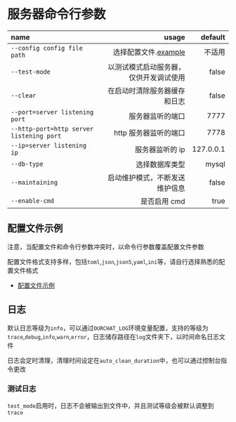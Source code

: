 # 服务器命令行参数

| name                                     |                                  usage |   default |
| :--------------------------------------- | -------------------------------------: | --------: |
| `--config config file path`              |  选择配置文件.[example](#配置文件示例) |    不适用 |
| `--test-mode`                            | 以测试模式启动服务器，仅供开发调试使用 |     false |
| `--clear`                                |           在启动时清除服务器缓存和日志 |     false |
| `--port=server listening port`           |                       服务器监听的端口 |      7777 |
| `--http-port=http server listening port` |                  http 服务器监听的端口 |      7778 |
| `--ip=server listening ip`               |                        服务器监听的 ip | 127.0.0.1 |
| `--db-type`                              |                         选择数据库类型 |     mysql |
| `--maintaining`                          |         启动维护模式，不断发送维护信息 |     false |
| `--enable-cmd`                           |                           是否启用 cmd |      true |

## 配置文件示例

注意，当配置文件和命令行参数冲突时，以命令行参数覆盖配置文件参数

配置文件格式支持多样，包括`toml`,`json`,`json5`,`yaml`,`ini`等，请自行选择熟悉的配置文件格式

- [配置文件示例](https://github.com/SkyUOI/OurChat/tree/main/config)

## 日志

默认日志等级为`info`，可以通过`OURCHAT_LOG`环境变量配置，支持的等级为`trace`,`debug`,`info`,`warn`,`error`，日志储存路径在`log`文件夹下，以时间命名日志文件

日志会定时清理，清理时间设定在`auto_clean_duration`中，也可以通过控制台指令更改

### 测试日志

`test_mode`启用时，日志不会被输出到文件中，并且测试等级会被默认调整到`trace`
